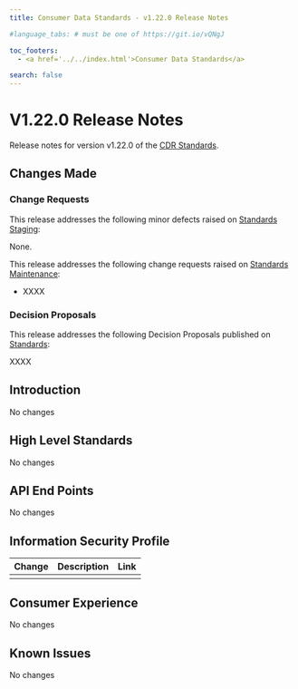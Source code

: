 ```yaml
---
title: Consumer Data Standards - v1.22.0 Release Notes

#language_tabs: # must be one of https://git.io/vQNgJ

toc_footers:
  - <a href='../../index.html'>Consumer Data Standards</a>

search: false
---
```


# V1.22.0 Release Notes
Release notes for version v1.22.0 of the [CDR Standards](../../index.html).

## Changes Made
### Change Requests

This release addresses the following minor defects raised on [Standards Staging](https://github.com/ConsumerDataStandardsAustralia/standards-staging/issues):

None.

This release addresses the following change requests raised on [Standards Maintenance](https://github.com/ConsumerDataStandardsAustralia/standards-maintenance/issues):

- XXXX

### Decision Proposals

This release addresses the following Decision Proposals published on [Standards](https://github.com/ConsumerDataStandardsAustralia/standards/issues):

XXXX

## Introduction

No changes

## High Level Standards

No changes


## API End Points

No changes


## Information Security Profile

|Change|Description|Link|
|------|-----------|----|
| | | |


## Consumer Experience

No changes

## Known Issues

No changes
